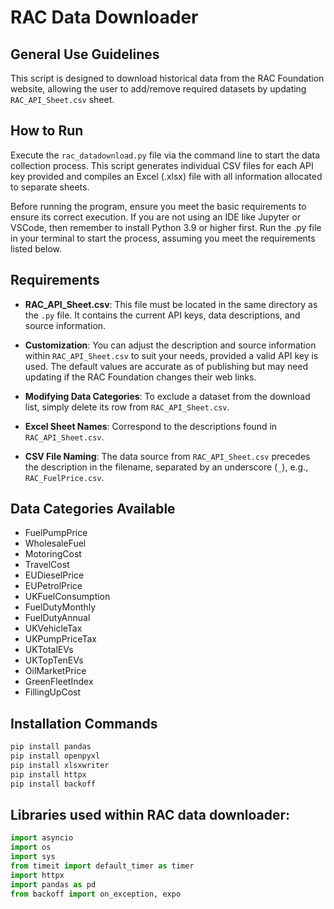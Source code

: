 # RAC Data Downloader
## General Use Guidelines

This script is designed to download historical data from the RAC Foundation website, allowing the user to add/remove required datasets by updating `RAC_API_Sheet.csv` sheet.

## How to Run

Execute the `rac_datadownload.py` file via the command line to start the data collection process. This script generates individual CSV files for each API key provided and compiles an Excel (.xlsx) file with all information allocated to separate sheets.

Before running the program, ensure you meet the basic requirements to ensure its correct execution. If you are not using an IDE like Jupyter or VSCode, then remember to install Python 3.9 or higher first. Run the .py file in your terminal to start the process, assuming you meet the requirements listed below.

## Requirements

- **RAC_API_Sheet.csv**: This file must be located in the same directory as the `.py` file. It contains the current API keys, data descriptions, and source information.
- **Customization**: You can adjust the description and source information within `RAC_API_Sheet.csv` to suit your needs, provided a valid API key is used. The default values are accurate as of publishing but may need updating if the RAC Foundation changes their web links.
- **Modifying Data Categories**: To exclude a dataset from the download list, simply delete its row from `RAC_API_Sheet.csv`.


- **Excel Sheet Names**: Correspond to the descriptions found in `RAC_API_Sheet.csv`.
- **CSV File Naming**: The data source from `RAC_API_Sheet.csv` precedes the description in the filename, separated by an underscore (`_`), e.g., `RAC_FuelPrice.csv`.

## Data Categories Available

- FuelPumpPrice
- WholesaleFuel
- MotoringCost
- TravelCost
- EUDieselPrice
- EUPetrolPrice
- UKFuelConsumption
- FuelDutyMonthly
- FuelDutyAnnual
- UKVehicleTax
- UKPumpPriceTax
- UKTotalEVs
- UKTopTenEVs
- OilMarketPrice
- GreenFleetIndex
- FillingUpCost

## Installation Commands
```python
pip install pandas
pip install openpyxl
pip install xlsxwriter
pip install httpx
pip install backoff
```

    
## Libraries used within RAC data downloader:
```python
import asyncio
import os
import sys
from timeit import default_timer as timer
import httpx
import pandas as pd
from backoff import on_exception, expo
```